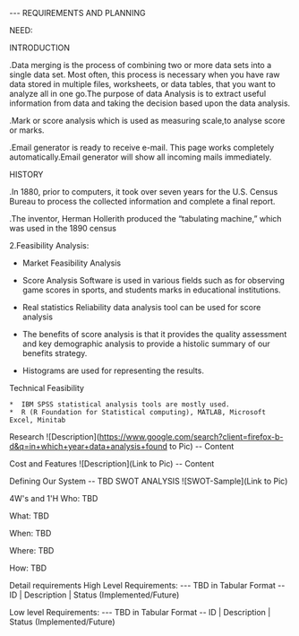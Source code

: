 
--- REQUIREMENTS AND PLANNING

NEED:
 
INTRODUCTION

 .Data merging is the process of combining two or more data sets into a single data set.  Most often, this process is necessary when you have raw data stored in multiple files, worksheets, or data tables, that you want to analyze all in one go.The purpose of data Analysis is to extract useful information from data and taking the decision based upon the data analysis.

.Mark or score analysis which is used as measuring scale,to analyse score or marks.

.Email generator is ready to receive e-mail. This page works completely automatically.Email generator  will show all incoming mails immediately.

HISTORY

 .In 1880, prior to computers, it took over seven years for the U.S. Census Bureau to process the collected information and complete a final report. 

  .The inventor, Herman Hollerith produced the “tabulating machine,” which was used in the 1890 census


2.Feasibility Analysis:
   
*  Market Feasibility Analysis

*  Score Analysis Software is used in various fields such as for observing game scores    in  sports, and students marks in educational institutions.

*  Real statistics Reliability data analysis tool can be used for score analysis

 *  The benefits of score analysis is that it provides the quality assessment and key demographic analysis to provide a histolic summary of our benefits strategy.

  *  Histograms are used for representing the results.

Technical Feasibility

      
    *  IBM SPSS statistical analysis tools are mostly used.
    *  R (R Foundation for Statistical computing), MATLAB, Microsoft Excel, Minitab
     


Research
![Description](https://www.google.com/search?client=firefox-b-d&q=in+which+year+data+analysis+found to Pic) -- Content

Cost and Features
![Description](Link to Pic) -- Content

Defining Our System
-- TBD
SWOT ANALYSIS
![SWOT-Sample](Link to Pic)

4W's and 1'H
Who:
TBD

What:
TBD

When:
TBD

Where:
TBD

How:
TBD

Detail requirements
High Level Requirements:
--- TBD in Tabular Format -- ID | Description | Status (Implemented/Future)

Low level Requirements:
--- TBD in Tabular Format -- ID | Description | Status (Implemented/Future)
